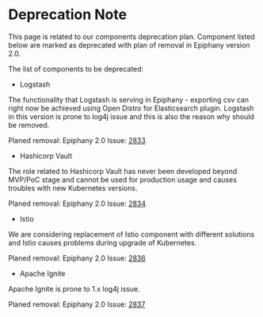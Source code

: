 # Deprecation Note

This page is related to our components deprecation plan. Component listed below are marked as deprecated with plan of removal
in Epiphany version 2.0.


The list of components to be deprecated:

- Logstash

The functionality that Logstash is serving in Epiphany - exporting csv can right now be achieved using Open Distro for Elasticsearch plugin.
Logstash in this version is prone to log4j issue and this is also the reason why should be removed.

Planed removal: Epiphany 2.0
Issue: [2833](https://github.com/epiphany-platform/epiphany/issues/2833)

- Hashicorp Vault

The role related to Hashicorp Vault has never been developed beyond MVP/PoC stage and cannot be used for production usage and causes troubles with new Kubernetes versions.

Planed removal: Epiphany 2.0
Issue: [2834](https://github.com/epiphany-platform/epiphany/issues/2834)

- Istio

We are considering replacement of Istio component with different solutions and Istio causes problems during upgrade of Kubernetes.

Planed removal: Epiphany 2.0
Issue: [2836](https://github.com/epiphany-platform/epiphany/issues/2836)

- Apache Ignite

Apache Ignite is prone to 1.x log4j issue.

Planed removal: Epiphany 2.0
Issue: [2837](https://github.com/epiphany-platform/epiphany/issues/2837)
